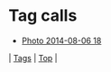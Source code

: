 <!--
title: Tag calls
date: 2020-06-28T15:02:24.914Z
tags:
-->
# Tag calls

 * [Photo 2014-08-06 18](93988879227.md)

| [Tags](tags.md) | [Top](index.md) |
